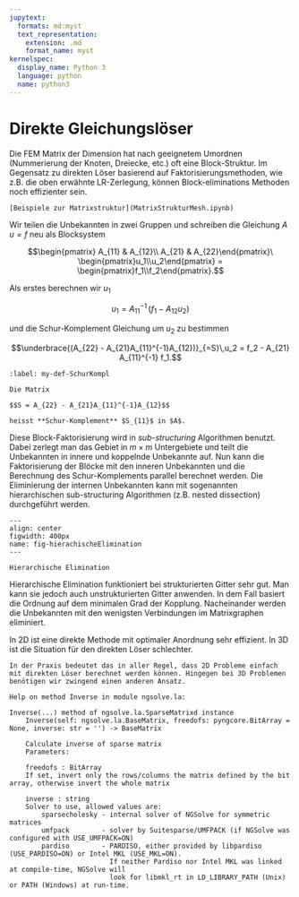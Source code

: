 ```yaml
---
jupytext:
  formats: md:myst
  text_representation:
    extension: .md
    format_name: myst
kernelspec:
  display_name: Python 3
  language: python
  name: python3
---
```


# Direkte Gleichungslöser

Die FEM Matrix der Dimension hat nach geeignetem Umordnen (Nummerierung der Knoten, Dreiecke, etc.) oft eine Block-Struktur. Im Gegensatz zu direkten Löser basierend auf Faktorisierungsmethoden, wie z.B. die oben erwähnte LR-Zerlegung, können Block-eliminations Methoden noch effizienter sein.

```{seealso}
[Beispiele zur Matrixstruktur](MatrixStrukturMesh.ipynb)
```

Wir teilen die Unbekannten in zwei Gruppen und schreiben die Gleichung $A\,u = f$ neu als Blocksystem

$$\begin{pmatrix}
A_{11} & A_{12}\\
A_{21} & A_{22}\end{pmatrix}\ \begin{pmatrix}u_1\\u_2\end{pmatrix} = \begin{pmatrix}f_1\\f_2\end{pmatrix}.$$

Als erstes berechnen wir $u_1$

$$u_1 = A_{11}^{-1}\,(f_1-A_{12}u_2)$$

und die Schur-Komplement Gleichung um $u_2$ zu bestimmen

$$\underbrace{(A_{22} - A_{21}A_{11}^{-1}A_{12})}_{=S}\,u_2 = f_2 - A_{21} A_{11}^{-1} f_1.$$

```{prf:definition} Schur-Komplement
:label: my-def-SchurKompl

Die Matrix

$$S = A_{22} - A_{21}A_{11}^{-1}A_{12}$$

heisst **Schur-Komplement** $S_{11}$ in $A$.
````

Diese Block-Faktorisierung wird in *sub-structuring* Algorithmen benutzt. Dabei zerlegt man das Gebiet in $m\times m$ Untergebiete und teilt die Unbekannten in innere und koppelnde Unbekannte auf. Nun kann die Faktorisierung der Blöcke mit den inneren Unbekannten und die Berechnung des Schur-Komplements  parallel berechnet werden. Die Eliminierung der internen Unbekannten kann mit sogenannten hierarchischen sub-structuring Algorithmen (z.B. nested dissection) durchgeführt werden.

```{figure} hierachischeElimination.png
---
align: center
figwidth: 400px
name: fig-hierachischeElimination
---

Hierarchische Elimination
```

Hierarchische Elimination funktioniert bei strukturierten Gitter sehr gut. Man kann sie jedoch auch unstrukturierten Gitter anwenden. In dem Fall basiert die Ordnung auf dem minimalen Grad der Kopplung. Nacheinander werden die Unbekannten mit den wenigsten Verbindungen im Matrixgraphen eliminiert.

In 2D ist eine direkte Methode mit optimaler Anordnung sehr effizient. In 3D ist die Situation für den direkten Löser schlechter.

```{note}
In der Praxis bedeutet das in aller Regel, dass 2D Probleme einfach mit direkten Löser berechnet werden können. Hingegen bei 3D Problemen benötigen wir zwingend einen anderen Ansatz.
```

    Help on method Inverse in module ngsolve.la:

    Inverse(...) method of ngsolve.la.SparseMatrixd instance
        Inverse(self: ngsolve.la.BaseMatrix, freedofs: pyngcore.BitArray = None, inverse: str = '') -> BaseMatrix
        
        Calculate inverse of sparse matrix
        Parameters:
        
        freedofs : BitArray
        If set, invert only the rows/columns the matrix defined by the bit array, otherwise invert the whole matrix
        
        inverse : string
        Solver to use, allowed values are:
            sparsecholesky - internal solver of NGSolve for symmetric matrices
            umfpack        - solver by Suitesparse/UMFPACK (if NGSolve was configured with USE_UMFPACK=ON)
            pardiso        - PARDISO, either provided by libpardiso (USE_PARDISO=ON) or Intel MKL (USE_MKL=ON).
                             If neither Pardiso nor Intel MKL was linked at compile-time, NGSolve will
                             look for libmkl_rt in LD_LIBRARY_PATH (Unix) or PATH (Windows) at run-time.

